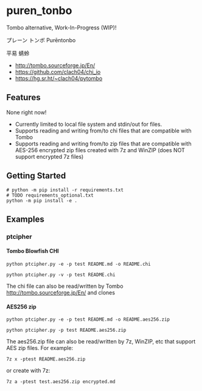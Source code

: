 # puren_tonbo

Tombo alternative, Work-In-Progress (WIP)!

プレーン トンボ
Purēntonbo

 平易 蜻蛉


  * http://tombo.sourceforge.jp/En/
  * https://github.com/clach04/chi_io
  * https://hg.sr.ht/~clach04/pytombo


## Features

None right now!

  * Currently limited to local file system and stdin/out for files.
  * Supports reading and writing from/to chi files that are compatible with Tombo
  * Supports reading and writing from/to zip files that are compatible with AES-256 encrypted zip files created with 7z and WinZIP (does NOT support encrypted 7z files)


## Getting Started

    # python -m pip install -r requirements.txt
    # TODO requirements_optional.txt
    python -m pip install -e .

## Examples

### ptcipher

#### Tombo Blowfish CHI

    python ptcipher.py -e -p test README.md -o README.chi

    python ptcipher.py -v -p test README.chi

The chi file can also be read/written by Tombo http://tombo.sourceforge.jp/En/ and clones


#### AES256 zip

    python ptcipher.py -e -p test README.md -o README.aes256.zip

    python ptcipher.py -p test README.aes256.zip

The aes256.zip file can also be read/written by 7z, WinZIP, etc that support AES zip files.
For example:

    7z x -ptest README.aes256.zip

or create with 7z:

    7z a -ptest test.aes256.zip encrypted.md
